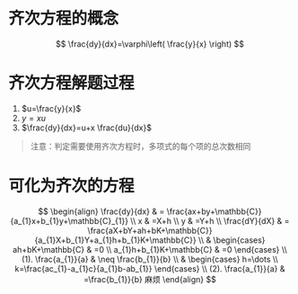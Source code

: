 # 齐次方程的概念

$$
\frac{dy}{dx}=\varphi\left( \frac{y}{x} \right)
$$


# 齐次方程解题过程
1. $u=\frac{y}{x}$
2. $y=xu$
3. $\frac{dy}{dx}=u+x \frac{du}{dx}$

> 注意：判定需要使用齐次方程时，多项式的每个项的总次数相同


# 可化为齐次的方程

$$
\begin{align}
\frac{dy}{dx} & = \frac{ax+by+\mathbb{C}}{a_{1}x+b_{1}y+\mathbb{C}_{1}} \\
x & =X+h \\
y & =Y+h \\
\frac{dY}{dX} & = \frac{aX+bY+ah+bK+\mathbb{C}}{a_{1}X+b_{1}Y+a_{1}h+b_{1}K+\mathbb{C}} \\
 & \begin{cases}
ah+bK+\mathbb{C} & =0 \\
a_{1}h+b_{1}K+\mathbb{C} & =0
\end{cases} \\
(1). \frac{a_{1}}{a} & \neq \frac{b_{1}}{b} \\
& \begin{cases} 
    h=\dots  \\
    k=\frac{ac_{1}-a_{1}c}{a_{1}b-ab_{1}}
  \end{cases} \\
(2). \frac{a_{1}}{a} & =\frac{b_{1}}{b} 麻烦
\end{align}
$$